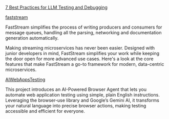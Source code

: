 [7 Best Practices for LLM Testing and Debugging](https://dev.to/petrbrzek/7-best-practices-for-llm-testing-and-debugging-1148)

[faststream](https://github.com/ag2ai/faststream)

FastStream simplifies the process of writing producers and consumers for message queues, handling all the parsing, networking and documentation generation automatically.

Making streaming microservices has never been easier. Designed with junior developers in mind, FastStream simplifies your work while keeping the door open for more advanced use cases. Here's a look at the core features that make FastStream a go-to framework for modern, data-centric microservices.


[AIWebAppsTesting](https://github.com/TensorNine/AIWebAppsTesting)

This project introduces an AI-Powered Browser Agent that lets you automate web application testing using simple, plain English instructions. Leveraging the browser-use library and Google’s Gemini AI, it transforms your natural language into precise browser actions, making testing accessible and efficient for everyone.
